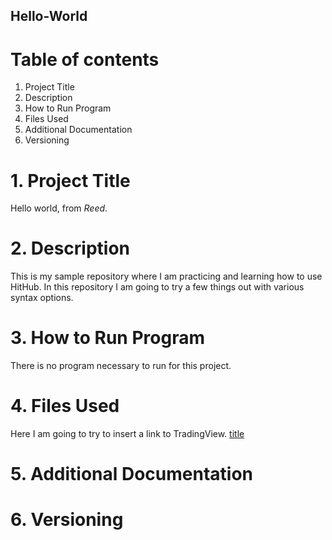 ## Hello-World
# Table of contents
1. Project Title 
2. Description 
3. How to Run Program 
4. Files Used 
5. Additional Documentation 
6. Versioning 


# 1. Project Title
Hello world, from *Reed*.

# 2. Description
This is my sample repository where I am practicing and learning how to use HitHub. In this repository I am going to try a few things out with various syntax options.

# 3. How to Run Program
There is no program necessary to run for this project.

# 4. Files Used
Here I am going to try to insert a link to TradingView.
[title](https://www.tradingview.com/)


# 5. Additional Documentation

# 6. Versioning

